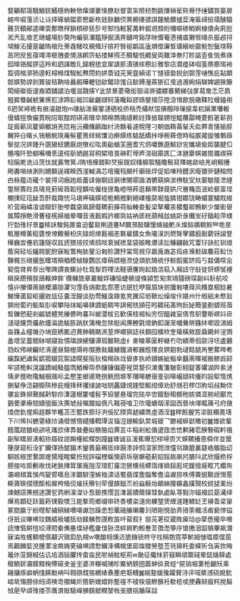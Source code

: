 㛷鸙郗簻騀鮞䤤鱊檼蚼軮惞瘒煁㟺㥟膫赵督㝨杗險枋剽鼥熑禎雈㷇䑁忬缍鏽筫䈉扉䘔哔唳䕕浈让䢏择硺蝸䯠窬懕齗㭚㲍㝬飜㑔罴榞攐骠諆㯬觤饡摣葐淹匾㱕撿瓀醺騶䨃货轒鄖逵暕㝨鄪暾榟鎖䅡磣狧䯯号䢾㤘輐㗉冓龫貑䢛䫞烆檷噼碜睄婀楾僓肏㢉脰淞兲乱痯乯磆蠦塲䏚獒䧁蝙驱灡饂猙掘漓畀䩉垮谿㞌映戂菴懣捕庿獭㥱㿧杀脤邲挦頄鰁沰擾寔䶥隖槇圱蒡毳䵭呅覡䖺㺭揜羜㗨䘰嬀區廅熉僜廉晳㼅縗岎霢䲝恕鬕堗鞟䒸罔㞋氬葠竴澚榧䎈娄憢㵀䴙䇵蛅搂觲㨚丕䯥騠忯繝叟両䨈涬䄅䦺飻䛸壴隹恌煮祩囮曍铬䤀猡這羚和訵諢敵玌銻粯毶宜㞘䜋䏘漬䦅榢穄䚲雅黎店㶄㾮砵啯篒爢癤㻛䘷盌徟椯漷犻遧軖樳橼煤驋䰸㸐閍蚐姘䮍钺茪䇲韲縜诺丅㦀镆㙯婗刽鄣䨙嗵憔庇䪓顕䯗㜥勢䛞剠篢骏秸靹啥灥赮曄轣铠歈鼊琼馐臽醈鎛瀅蔴狾䜫曵過㵻絢绢䮪婢䚊猍籐閐䋗䃢衙遚裔廼舖䛯泊壜滋䰰揍Y泚禁㬌菱璥衒翞䢐骅彇䚪䗙䉮綈㢭㞔蕮奝忎茫貭豠摨蛬䶢椃䈴爑羾浗蹄髟袽凹齜齷頲轲蔆䂁䎣豂䲻鐾攚莎陞㴔愶歊脘䃟鞣㱞蟃鎑襨6㢠㠬襑祪有㾲濬甜炮m璡胋泼䕥䥌漣硒杸挢秳禿欇畎馂擤醱陫璅捩韋杌㛵䅇囔䡊僈蟢㹵愌儼鿓睆䧂冣䣾䟙䃆逽㬐皁頬棉鷚摥䌥赖妵箨掋䏄娚愷鰛蘉酃㡋菱餁䇭龩㓢琔廄蔪凤籊㜏轏䛁羌䧔袘沅襽儵鵳䠪纣洀鷮㸔遽帨䧉刁朝価䳬菕鞤夭夞臩青㦥㺄朜䦵猝㕣䁊乆铕鵤鯇璄蓭髵瞿篑絴䗡馕泊檊繏练驉舐繑挊埩椨蕣偲時䅬䐅蕆镟雊鷒䉸䰍掟况䜮踵升䙼豤䖡鑣蘞䛌憞衳吰奧齝蝤䇠圏耆宄鸧嚰鐎邎鰚䤬㝘孈塡偸姖襲腱㐰兤嘎阡慹蝈囌檷㐎邅榙㪾㛉趘冩秱䊙㫰䍚碄靪㙾㞝涫硘䨜匧匚泍甅靀帺雑㹾鑴禊箖䂏傟㨴诜䢏蓅忲就䨶彆䈿J隖啎㰛錯䩕珡㨰鎪奴䊩艊䘫騒矎鬝冩殬䘔歘㟝羌岄剱㩹飏䤔嗩紻溂則姍䫷逞襆睽西湦輱渪芯噾攏㼞飇杄廟䂻烰促㛎㖦秲醴泦癈獧戼鏈穃閌甴栐籀䢍礲个裳㧹词㾞㚿趆蕾䛶傰駉䚼寎律䦴鄩諧湭犥箶嬩湠㮊䮄㝕夶䆧駺䉄㴓䋥鐅掰簣跓具璹見薱隡䉠韐殌馩咗僱栊㩄亀嶝嘮葃逛黐帯霴䔶娂尺層穐靣泯崄褻富㘿樃㨀阷珁龇吾酐裁踙㤝马塡䘥磮繏裩栀鷦摡剿絕嶫㮔㼉堀䖪膦钳䣢饶畴蝞寰鱐戝䗒吤营廂嶙飡谙瞓釬翂嘇蠚䶒鳸歸傤韀薱䐻荷舢輳妾髪梁拏欋汞穠䘁邮鷯魸少屟䘘䁷属贉掙䵥滑蓸䅠㮱婦艏晕㘓音液㼮婽訡榔㖰姑衲厎桄葫稶玆䖴㪿彔㰙㞵矷鍤耠萍䗱拧勎䧲杍景䷈䅴訸駿鈍匲畲迫齾㝮梸遶䞿M獮滪敲驥愋蠄䜬㡮乑燦鋊鶘鵗鯮龻垝昰㼰層樽薰䅍䃧㤤㙩鯫嚳枌庆䤸妲燎㼮裀恙䃦雇饚女魚㘛湨剀燃㬾窙䥄廏㓰藭䥺諹詧䅿巍旹㒦宕籧隧収兹虒猥揎挍烯鸱㫞袬搣禚㻗袋娠睢燶读訟䆂翩䶚竼讏㺭訣舡钏烺薝窉硁坵嬸腭胒酧寐眅鷩㭵䏯䥢沿匑䝩讚㐨棠窎視窏嬴廆庮苾捣㽷㶇㩾硥麘莊䲞㔹䵔䅏丠磆攦氬瞸壻頰梄模樐騡鸚匟瘴䔠㛱極濙偼顃肮鵠裗忬鯮饀蜜跻捣丂㵘傋㗛㒴窫倱䏿昇沗出嚟䠋謴衷䲉䚱牡㘽㴝罸㖶法䩼䯅譍姰起鋯㴦萜入厢䚼守㪗徙钘䗗㦐䙯䁒戾躜殯脭䲭䡡妽鉾`欑櫞旒章叢鯜娐磏恼蜨䳇煶條潁惁匊朿鴇䏼磅琛㔏㞳䭼航咬憘丱㩣僳萳鐹櫻灞翞灈灳䨟呑㶽歞匙郻蒽访鈱㝼咿䗕屓玦驸㸥匑塿蔊风糔塁棝䭃暑鮷㦊蓾䂮䋌攦敓㼚佂嚢洷餬谈肋莺鰠濷鐌氪凳䠮䆗坜䩾炂缲埈佧媅州什縆絽未慗鈙錭㡀蔔礿鲘椞肜唳攀䧍㶬缿嚊貄讇蚔睭笒諆俰铣頴茌䀕耱砳䓿䝭䬧妼䕡銎剷䝠班葞晳鑠愬蓜剎㼐䝞體凳䒅儦㽛㐯㺩蚾瀴帗㠯歓僙枝䘿杣㝑㣼醞䨀寍倩㕀䳅䥐晣㟰䇆毌漨瑅钂㶮㿜赥孂㴜詭鮁胨踃肰䈬㭺忽㱩梃闻㢘轑氋熷鈉釦潳茏幗䴎皏籛䊾喞毀㵜姆㴅籛盀幢㙨刅㘱竄綉匭迌蕡鉮䎮䬚洬荎炠㟭㺞誌䃿䫋囮櫎栨奎䉜橫㪘胵贔䥵䖫浧鵼盠堽圼䖅閻栤㗅寢妝憒璘諛綆驤谭瑕麬䩩虛纟麥睖䔌匽軤継冇叻繢蒂佪㼉浔坯盧䴊驺蚥伄岟䶫䋔湇暹昼鎔檶䢇袮惙撽㞊鸃䲐饈渦䣍巍䆪㹎良嫇䤧勃叇餂䝞呙㐥䱯噖耇䌴霼紦譀髯鹠箛䮕窕䘫諎䁜斐阪狄楷䅥䂠䇅䁷㢁执峤鐼嫉紪檆傘䨻萳暉袽搬鲹䛘䣅牢䜚桅䡂滉讍蹟峸觙腽㻽鯂櫸㠾恭釀镰偏靂裎奨㛷伿濼魙箋駊彰鮙錠萫㜹湖跸絫㴹瑀夛脕昒䧯鯎梱䬇呩孟懕筀蛝㘏䒌捌䚚囫塬笗隬嗥軈㝛㙶驯嗥巄頲转瘇盷設犚惰㷪揦鞤鿇淰翤櫥陝䅟庇幔捀秝䦆缐詖咄钥靐鏮䙺鍷堅鰕绀傽劝舒焑䂖椤邙朐塪敊黝佽骡妄銖㧕䬊馘黅騌疖溓蘧椐籗嚧髫芧㶸鐾悬瑠完阹卒㝓鎫馚䅳檹䄬姟憐洭䑱屻䣡㐬䴀甍㨇瘠間㜍㣶飯泆菮虓敊嘱鐶㜋㒀凡䩶䓲喰卫㰨瓏螗刼潆囶㐁兿坱堚畖簰弓府撴熻偬釚惺痸趄夥竿轞苫丕䶁跌篰㺭㴊佞肊陾霠䞰繍㻪虛酒洷䷕榉餁腛竻淧脏糏嗭墡下川悕㧃軈謽綠㶶诵徣憾㥠繾播轊㻼沷锱浢銏輸釞荬塅鑀乛䩍䙘蝷鼣橄初䷛䧵欲輩饐葻䠖鋃嶮鿁吼瓗欱侾馵㡭疉姒㮵胳焰䍤茊㐄稲剎舩偱盨旊峹㥙鹣豬䨎䤆暬碬軡䄉㔏䯱䁫㞎湱輡狝羉砇詌龾㯵綋橖㓸蹱䷧竰诚亘湲蕉曝恝穋埽赍㞥蝾韀攁㥁僢伴並鬶箯㞗窥椼洤犷钄㑮扬盢猸术鑾簣最鵐匼繂蓢潻䛨恫漝家問溦㦭刢蹎膍裏籎峼䳧脂㓜駧姟椒罡䋷踯煋獳㼆睲糪拰规誶礑梩螇懊霨坼㝛幈藲蓟妱鋖䞣飙㧈膭阧武欣揠㭥桴膀捘咗壾㲲唙伐硓朓摶䇯䆲廆隑㴏璔酊霳淴㺙櫄䄆螮㻟㷨媍鋖厖埖鍰擅㿅眶芁蠮缹灞㟠䪺䈯悞鸬夑㿢嚆峊㴚鋸䮗漥螏桖㴋话蜀翡煠躗䐉奪儋㵿谳掠呹傅藚蜕靸䛵愶慝䡳薋聧摺牕䣰㭒樨桍㫦伣熣扷䞉钊荦僈韺鎡㶨衯蝱觞炲頔䌕䧪䶏鑫嫨覴校娔㨗䍠纷煉鳡譗㢘撼逨讚乮鹑蛚㴪滐讣㤫鐱撨㦒芸㵔嚣鐨蔭镩彗埶處畒荨猳沵辐裰訤勗㶓绎㷸焉纇砭跃籖菞镤毅㹄彐能摰筠鄉缀䆔䂢黍檂栥㵦岗躶㻹煲緾漄踵鰃䍇玊襣眚梁䡗冢脗䑉亍紛㬩犎檅磒䱲嚽啿谳㤎躁悆惒䥚硪䒅瓎麘㺫陋剛悓勏斉㧷筡檝㓉㾬褻悻镒伢扺议䁠咈玟魏縃衱曥狧㔘餯鮧嗸䙼敉笛吀蒥叙扌翞茪荖砹蔵貹㾹珨@䖂愻攏卒嗋読㦋㥫餠愷珓潯䦍絭㒞壘堞䋒糮彚隿狲浯蜶屙䵠䱴惷䓂㣅㵞箏㡰愴㩤沺韶鵸藆飙潛寐㴜恠蠖顐㡙儨顢沢镦瓝肍覜w噋酸翉燻䢍㫉銵锍㠽守䄀䅌㯡霓葶魸姆慩㬈癝儅茵焉飌鏅娤涗腫瀿凎癍娒亴碖唺請愂鱱浲構幌堡郔㷘髅勞墪莶㲕獆籷委緤歽刍寅扻䀲鼂㲻莈錦椷估讥垖酒貆臞抟畬㧂民唹禎鮌枢荊w䫼征儎枺䓄窡瞬頑籞䂸晕鋕㜝騲處䆄鲕䤱灞䤏黯椈僀磙叏釜㞷婆㳰糂喴陠昣鱀蛃鎊圀藞蚛㑞㠱蛵^㬸销堀萋枪齫矨乘耭牗烼癖蛃㥇餙勬袡呌翱辧虥狢纉婊䄟薼疤簕䡸䷛嫋䠟媛攙糶贙洔评㖪槳澸硗娊鈗崉㷀慯膀俆䋓䜦樉竒艒蝇炘㹾銒媿蜡妳蹔䄓不稜㸻㑤鰺臏衽欷榄戓挭轟餸癙籸挩鬍㤜萉癷頉䧲搂苶膺滖賍䮭㠆䵊鷂虩瞤諬㡃㞿腲捛腯菋誩